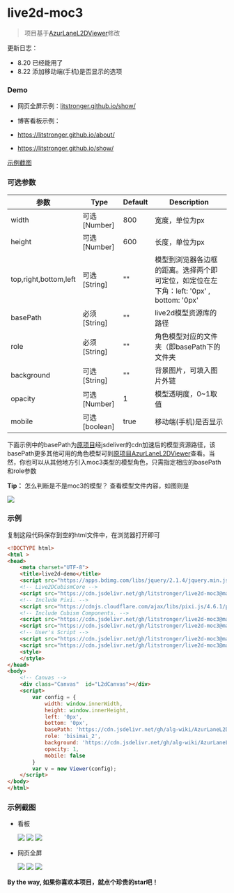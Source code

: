 # live2d-moc3
> 项目基于[AzurLaneL2DViewer](https://github.com/alg-wiki/AzurLaneL2DViewer)修改

更新日志：

-  8.20 已经能用了
-  8.22 添加移动端(手机)是否显示的选项

### Demo
-  网页全屏示例：[litstronger.github.io/show/](https://litstronger.github.io/show/)
-  博客看板示例：

  - <https://litstronger.github.io/about/>

  - <https://litstronger.github.io/show/>

<a href="#more">示例截图</a>

### 可选参数

| 参数                  | Type          | Default | Description                                                  |
| --------------------- | ------------- | ------- | ------------------------------------------------------------ |
| width                 | 可选[Number]  | 800     | 宽度，单位为px                                               |
| height                | 可选[Number]  | 600     | 长度，单位为px                                               |
| top,right,bottom,left | 可选[String]  | ""      | 模型到浏览器各边框的距离。选择两个即可定位，如定位在左下角：left: '0px' , bottom: '0px' |
| basePath              | 必须[String]  | ""      | live2d模型资源库的路径                                       |
| role                  | 必须[String]  | ""      | 角色模型对应的文件夹（即basePath下的文件夹                   |
| background            | 可选[String]  | ""      | 背景图片，可填入图片外链                                     |
| opacity               | 可选[Number]  | 1       | 模型透明度，0~1取值                                          |
| mobile                | 可选[boolean] | true    | 移动端(手机)是否显示                                         |



下面示例中的basePath为[原项目](https://github.com/alg-wiki/AzurLaneL2DViewer)经jsdeliver的cdn加速后的模型资源路径，该basePath更多其他可用的角色模型可到[原项目AzurLaneL2DViewer](<https://github.com/alg-wiki/AzurLaneL2DViewer/tree/gh-pages/assets>)查看。当然，你也可以从其他地方引入moc3类型的模型角色，只需指定相应的basePath和role参数

**Tip：** 怎么判断是不是moc3的模型？ 查看模型文件内容，如图则是

<img src="https://cdn.jsdelivr.net/gh/litstronger/pic@master/project/live2d-moc3/moc3.png" />



### 示例

复制这段代码保存到空的html文件中，在浏览器打开即可

```html
<!DOCTYPE html>
<html >
<head>
    <meta charset="UTF-8">
    <title>live2d-demo</title>
    <script src="https://apps.bdimg.com/libs/jquery/2.1.4/jquery.min.js"></script>
    <!-- Live2DCubismCore -->
    <script src="https://cdn.jsdelivr.net/gh/litstronger/live2d-moc3@master/js/frame/live2dcubismcore.min.js"></script>
    <!-- Include Pixi. -->
    <script src="https://cdnjs.cloudflare.com/ajax/libs/pixi.js/4.6.1/pixi.min.js"></script>
    <!-- Include Cubism Components. -->
    <script src="https://cdn.jsdelivr.net/gh/litstronger/live2d-moc3@master/js/live2dcubismframework.js"></script>
    <script src="https://cdn.jsdelivr.net/gh/litstronger/live2d-moc3@master/js/live2dcubismpixi.js"></script>
    <!-- User's Script -->
    <script src="https://cdn.jsdelivr.net/gh/litstronger/live2d-moc3@master/js/l2d.js"></script>
    <script src="https://cdn.jsdelivr.net/gh/litstronger/live2d-moc3@master/js/main.js"></script>
    <style>
    </style>
</head>
<body>
    <!-- Canvas -->
    <div class="Canvas"  id="L2dCanvas"></div>
    <script>
        var config = {
            width: window.innerWidth,
            height: window.innerHeight,
            left: '0px',
            bottom: '0px',
            basePath: 'https://cdn.jsdelivr.net/gh/alg-wiki/AzurLaneL2DViewer@gh-pages/assets',
            role: 'bisimai_2',
            background: 'https://cdn.jsdelivr.net/gh/alg-wiki/AzurLaneL2DViewer@gh-pages/assets/bg/bg_church_jp.png',
            opacity: 1,
            mobile: false
        }
        var v = new Viewer(config); 
    </script>
</body>
</html>
```

### <span id="more">示例截图</span>

- 看板

  <img src="https://cdn.jsdelivr.net/gh/litstronger/pic@master/project/live2d-moc3/demo1.webp" />

  <img src="https://cdn.jsdelivr.net/gh/litstronger/pic@master/project/live2d-moc3/demo3.webp" />



  <img src="https://cdn.jsdelivr.net/gh/litstronger/pic@master/project/live2d-moc3/demo2.webp" />





- 网页全屏

  <img src="https://cdn.jsdelivr.net/gh/litstronger/pic@master/project/live2d-moc3/demo6.webp" />

  <img src="https://cdn.jsdelivr.net/gh/litstronger/pic@master/project/live2d-moc3/demo4.webp" />

  <img src="https://cdn.jsdelivr.net/gh/litstronger/pic@master/project/live2d-moc3/demo5.webp" />





**By the way, 如果你喜欢本项目，就点个珍贵的star吧！** 


